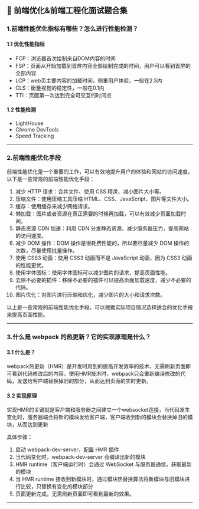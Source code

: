 ## 📒 前端优化&前端工程化面试题合集

### 1.前端性能优化指标有哪些？怎么进行性能检测？

#### 1.1 优化性能指标

- FCP：浏览器首次绘制来自DOM内容的时间
- FSP：页面从开始加载到首屏内容全部绘制完成的时间，用户可以看到首屏的全部内容
- LCP：web页主要内容的加载时间，侧重用户体验，一般在2.5内
- CLS：衡量视觉的稳定性，一般在0.1内
- TTI：页面第一次达到完全可交互的时间点

#### 1.2 性能检测

- LightHouse
- Chrome DevTools
- Speed Tracking

------

### 2.前端性能优化手段

前端性能优化是一个重要的工作，可以有效地提升用户的体验和网站的访问速度。以下是一些常规的前端性能优化手段：

1. 减少 HTTP 请求：合并文件、使用 CSS 精灵、减小图片大小等。
2. 压缩文件：使用压缩工具压缩 HTML、CSS、JavaScript、图片等文件大小。
3. 缓存：使用缓存来减少网络请求。
4. 懒加载：图片或者资源在真正需要的时候再加载，可以有效减少页面加载时间。
5. 静态资源 CDN 加速：利用 CDN 分发静态资源，减少服务器压力，提高网站的访问速度。
6. 减少 DOM 操作：DOM 操作是很耗费性能的，所以要尽量减少 DOM 操作的次数，尽量使用批量操作。
7. 使用 CSS3 动画：使用 CSS3 动画而不是 JavaScript 动画，因为 CSS3 动画的性能更优。
8. 使用字体图标：使用字体图标可以减少图片的请求，提高页面性能。
9. 去除不必要的插件：移除不必要的插件可以提高页面加载速度，减少不必要的代码。
10. 图片优化：对图片进行压缩和优化，减少图片的大小和请求次数。

以上是一些常规的前端性能优化手段，可以根据实际项目情况选择适合的优化手段来提高页面性能。

------

### 3.什么是 webpack 的热更新？它的实现原理是什么？

#### 3.1 什么是？

webpack热更新（HMR）是开发时用到的提高开发效率的技术，无需刷新页面即可看到代码修改后的内容，使用HMR技术时，webpack只会重新编译修改的代码，发送给客户端替换掉旧的部分，从而达到页面的实时更新。

#### 3.2 实现原理

实现HMR的关键就是客户端和服务器之间建立一个websocket连接，当代码发生变化时，服务器端会将新的模块发给客户端，客户端收到新的模块会替换掉旧的模块，从而达到更新

具体步骤：

1. 启动 webpack-dev-server，配置 HMR 插件
2. 当代码变化时，webpack-dev-server 会编译出新的模块
3. HMR runtime（客户端运行时）会通过 WebSocket 与服务器通信，获取最新的模块
4. 当 HMR runtime 接收到新模块时，通过模块热替换算法将新模块与旧模块进行比较，只替换有变化的模块部分
5. 页面更新完成，无需刷新页面即可看到最新的效果。

------

